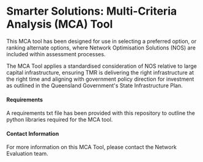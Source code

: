 # Smarter Solutions: Multi-Criteria Analysis (MCA) Tool
This MCA tool has been designed for use in selecting a preferred option, or ranking alternate options, where Network Optimisation Solutions (NOS) are included within assessment processes. 

The MCA Tool applies a standardised consideration of NOS relative to large capital infrastructure, ensuring TMR is delivering the right infrastructure at the right time and aligning with government policy direction for investment as outlined in the Queensland Government's State Infrastructure Plan.

#### Requirements
A requirements txt file has been provided with this repository to outline the python libraries required for the MCA tool.

#### Contact Information

For more information on this MCA Tool, please contact the Network Evaluation team.
